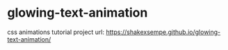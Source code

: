 # glowing-text-animation
css animations tutorial project
url: https://shakexsempe.github.io/glowing-text-animation/

